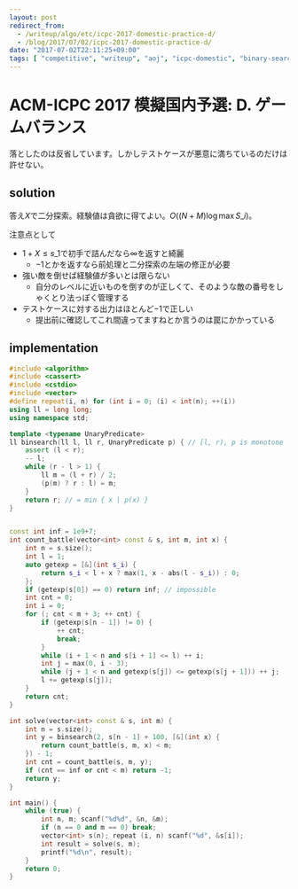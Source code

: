 ```yaml
---
layout: post
redirect_from:
  - /writeup/algo/etc/icpc-2017-domestic-practice-d/
  - /blog/2017/07/02/icpc-2017-domestic-practice-d/
date: "2017-07-02T22:11:25+09:00"
tags: [ "competitive", "writeup", "aoj", "icpc-domestic", "binary-search", "greedy" ]
---
```


# ACM-ICPC 2017 模擬国内予選: D. ゲームバランス

落としたのは反省しています。しかしテストケースが悪意に満ちているのだけは許せない。

## solution

答え$X$で二分探索。経験値は貪欲に得てよい。$O((N + M) \log \max S\_i)$。

注意点として

-   $1 + X \le s\_1$で初手で詰んだなら$\infty$を返すと綺麗
    -   $-1$とかを返すなら前処理と二分探索の左端の修正が必要
-   強い敵を倒せば経験値が多いとは限らない
    -   自分のレベルに近いものを倒すのが正しくて、そのような敵の番号をしゃくとり法っぽく管理する
-   テストケースに対する出力はほとんど$-1$で正しい
    -   提出前に確認してこれ間違ってますねとか言うのは罠にかかっている

## implementation

``` c++
#include <algorithm>
#include <cassert>
#include <cstdio>
#include <vector>
#define repeat(i, n) for (int i = 0; (i) < int(n); ++(i))
using ll = long long;
using namespace std;

template <typename UnaryPredicate>
ll binsearch(ll l, ll r, UnaryPredicate p) { // [l, r), p is monotone
    assert (l < r);
    -- l;
    while (r - l > 1) {
        ll m = (l + r) / 2;
        (p(m) ? r : l) = m;
    }
    return r; // = min { x | p(x) }
}


const int inf = 1e9+7;
int count_battle(vector<int> const & s, int m, int x) {
    int n = s.size();
    int l = 1;
    auto getexp = [&](int s_i) {
        return s_i < l + x ? max(1, x - abs(l - s_i)) : 0;
    };
    if (getexp(s[0]) == 0) return inf; // impossible
    int cnt = 0;
    int i = 0;
    for (; cnt < m + 3; ++ cnt) {
        if (getexp(s[n - 1]) != 0) {
            ++ cnt;
            break;
        }
        while (i + 1 < n and s[i + 1] <= l) ++ i;
        int j = max(0, i - 3);
        while (j + 1 < n and getexp(s[j]) <= getexp(s[j + 1])) ++ j;
        l += getexp(s[j]);
    }
    return cnt;
}

int solve(vector<int> const & s, int m) {
    int n = s.size();
    int y = binsearch(2, s[n - 1] + 100, [&](int x) {
        return count_battle(s, m, x) < m;
    }) - 1;
    int cnt = count_battle(s, m, y);
    if (cnt == inf or cnt < m) return -1;
    return y;
}

int main() {
    while (true) {
        int n, m; scanf("%d%d", &n, &m);
        if (n == 0 and m == 0) break;
        vector<int> s(n); repeat (i, n) scanf("%d", &s[i]);
        int result = solve(s, m);
        printf("%d\n", result);
    }
    return 0;
}
```
